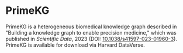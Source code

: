 # PrimeKG

PrimeKG is a heterogeneous biomedical knowledge graph described in "Building a knowledge graph to enable precision medicine," which was published in *Scientific Data*, 2023 (DOI: [10.1038/s41597-023-01960-3](https://doi.org/10.1038/s41597-023-01960-3)). PrimeKG is available for download via Harvard DataVerse.